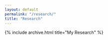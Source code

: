 ```yaml
---
layout: default
permalink: "/research/"
title: "Research"
---
```


{% include archive.html title="My Research" %}